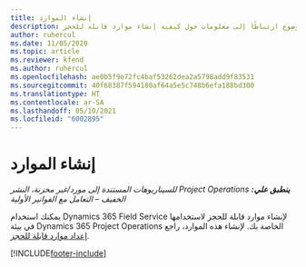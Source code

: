 ```yaml
---
title: إنشاء الموارد
description: يوفر هذا الموضوع ارتباطًا إلى معلومات حول كيفية إنشاء موارد قابلة للحجز.
author: ruhercul
ms.date: 11/05/2020
ms.topic: article
ms.reviewer: kfend
ms.author: ruhercul
ms.openlocfilehash: ae0b5f9e72fc4baf53262dea2a5798add9f83531
ms.sourcegitcommit: 40f68387f594180af64a5e5c748b6efa188bd300
ms.translationtype: HT
ms.contentlocale: ar-SA
ms.lasthandoff: 05/10/2021
ms.locfileid: "6002895"
---
```

# <a name="create-resources"></a>إنشاء الموارد

_**ينطبق علي:** ‏‫Project Operations للسيناريوهات المستندة إلى مورد/غير مخزنة‬، ‏‫النشر الخفيف – التعامل مع الفواتير الأولية‬_

يمكنك استخدام Dynamics 365 Field Service لإنشاء موارد قابلة للحجز لاستخدامها في بيئة Dynamics 365 Project Operations الخاصة بك. لإنشاء هذه الموارد، راجع [إعداد موارد قابلة للحجز](/dynamics365/field-service/set-up-bookable-resources).


[!INCLUDE[footer-include](../includes/footer-banner.md)]